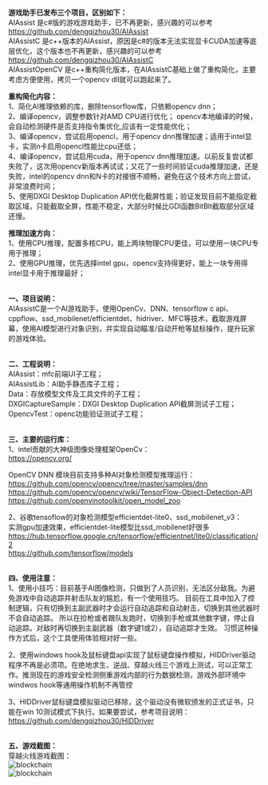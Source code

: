 

**游戏助手已发布三个项目，区别如下：**<br>
AIAssist 是c#版的游戏游戏助手，已不再更新，感兴趣的可以参考 https://github.com/dengqizhou30/AIAssist <br>
AIAssistC 是c++版本的AIAssist，原因是c#的版本无法实现显卡CUDA加速等底层优化，这个版本也不再更新，感兴趣的可以参考 https://github.com/dengqizhou30/AIAssistC <br>
AIAssistOpenCV 是c++重构简化版本，在AIAssistC基础上做了重构简化，主要考虑方便使用，拷贝一个opencv dll就可以跑起来了。<br>


**重构简化内容：** <br>
1、简化AI推理依赖的库，删除tensorflow库，只依赖opencv dnn；<br>
2、编译opencv，调整参数针对AMD CPU进行优化； opencv本地编译的时候，会自动检测硬件是否支持指令集优化,应该有一定性能优化；<br>
3、编译opencv，尝试启用opencl，用于opencv dnn推理加速；适用于intel显卡，实测n卡启用opencl性能比cpu还低；<br>
4、编译opencv，尝试启用cuda，用于opencv dnn推理加速。以前反复尝试都失败了，这次用opencv新版本再试试；又花了一些时间验证cuda推理加速，还是失败，intel的opencv dnn和N卡的对接很不顺畅，避免在这个技术方向上尝试，非常浪费时间；<br>
5、使用DXGI Desktop Duplication API优化截屏性能；验证发现目前不能指定截取区域，只能截取全屏，性能不稳定，大部分时候比GDI函数BitBlt截取部分区域还慢。<br>

**推理加速方向：** <br>
1、使用CPU推理，配置多核CPU，能上两块物理CPU更佳，可以使用一块CPU专用于推理；<br>
2、使用GPU推理，优先选择intel gpu，opencv支持得更好，能上一块专用得intel显卡用于推理最好；<br>
<br>


**一、项目说明：**<br>
AIAssistC是一个AI游戏助手，使用OpenCv、DNN、tensorflow c api、cppflow、ssd_mobilenet/efficientdet、hidriver、MFC等技术，截取游戏屏幕，使用AI模型进行对象识别，并实现自动瞄准/自动开枪等鼠标操作，提升玩家的游戏体验。<br>
<br>

**二、工程说明：**<br>
AIAssist：mfc前端UI子工程；<br>
AIAssistLib：AI助手静态库子工程；<br>
Data：存放模型文件及工具文件的子工程；<br>
DXGICaptureSample：DXGI Desktop Duplication API截屏测试子工程；<br>
OpencvTest：openc功能验证测试子工程；<br>
<br>

**三、主要的运行库：**<br>
1、intel贡献的大神级图像处理框架OpenCv：<br>
https://opencv.org/ <br>

OpenCV DNN 模块目前支持多种AI对象检测模型推理运行：<br>
https://github.com/opencv/opencv/tree/master/samples/dnn <br>
https://github.com/opencv/opencv/wiki/TensorFlow-Object-Detection-API <br>
https://github.com/openvinotoolkit/open_model_zoo <br>

2、谷歌tensoflow的对象检测模型efficientdet-lite0、ssd_mobilenet_v3： <br>
实测gpu加速效果，efficientdet-lite模型比ssd_mobilenet好很多 <br>
https://hub.tensorflow.google.cn/tensorflow/efficientnet/lite0/classification/2 <br>
https://github.com/tensorflow/models <br>
<br>

**四、使用注意：**<br>
1、使用小技巧：目前基于AI图像检测，只做到了人员识别，无法区分敌我。为避免游戏中自动追踪并射击队友的尴尬，有一个使用技巧。
目前在工具中加入了控制逻辑，只有切换到主副武器时才会运行自动追踪和自动射击，切换到其他武器时不会自动追踪。
所以在捡枪或者跟队友跑时，切换到手枪或其他数字键，停止自动追踪。对敌时再切换到主副武器（数字键1或2），自动追踪才生效。
习惯这种操作方式后，这个工具使用体验相对好一些。<br>

2、使用windows hook及鼠标键盘api实现了鼠标键盘操作模拟，HIDDriver驱动程序不再是必须项。在绝地求生、逆战、穿越火线三个游戏上测试，可以正常工作。推测现在的游戏安全检测侧重游戏内部的行为数据检测，游戏外部环境中windwos hook等通用操作机制不再管控<br>

3、HIDDriver鼠标键盘模拟驱动已移除，这个驱动没有微软颁发的正式证书，只能在win 10测试模式下执行。如果要尝试，参考项目说明： <br>
https://github.com/dengqizhou30/HIDDriver <br>
<br>

**五、游戏截图：**<br>
穿越火线游戏截图：<br>
![blockchain](https://github.com/dengqizhou30/AIAssistOpenCV/blob/master/Data/img/chuanyuehuoxian21.png)</br>
![blockchain](https://github.com/dengqizhou30/AIAssistOpenCV/blob/master/Data/img/chuanyuehuoxian2.png)</br>

